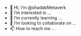 - 👋 Hi, I’m @shadabMetaverk
- 👀 I’m interested in ...
- 🌱 I’m currently learning ...
- 💞️ I’m looking to collaborate on ...
- 📫 How to reach me ...

<!---
shadabMetaverk/shadabMetaverk is a ✨ special ✨ repository because its `README.md` (this file) appears on your GitHub profile.
You can click the Preview link to take a look at your changes.
--->
